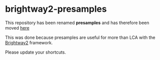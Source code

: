 # brightway2-presamples

This repository has been renamed **presamples** and has therefore been moved [here](https://github.com/PascalLesage/presamples)

This was done because presamples are useful for more than LCA with the [Brightway2](https://docs.brightwaylca.org/) framework. 

Please update your shortcuts.
